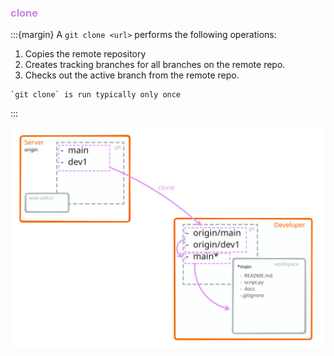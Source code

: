 ### <strong style="color:#ca80e9">clone</strong>

<!-- pages-include -->
:::{margin}
A `git clone <url>` performs the following operations:

1. Copies the remote repository
1. Creates tracking branches for all branches on the remote repo.
1. Checks out the active branch from the remote repo.

```{note}
`git clone` is run typically only once
```
:::

![clone view](figures/clone_view.svg)


